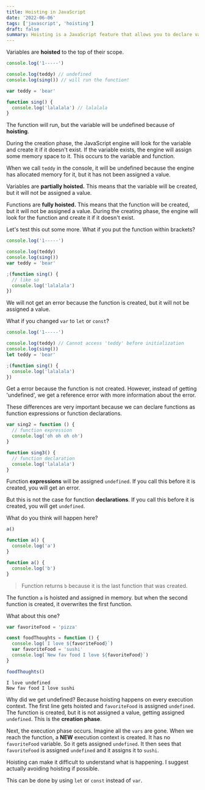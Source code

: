 ```yaml
---
title: Hoisting in JavaScript
date: '2022-06-06'
tags: ['javascript', 'hoisting']
draft: false
summary: Hoisting is a JavaScript feature that allows you to declare variables before you use them. This is useful for when you want to declare a variable before you use it. This article covers hoisting behavior in JavaScript.
---
```


Variables are **hoisted** to the top of their scope.

```js
console.log('1-----')

console.log(teddy) // undefined
console.log(sing()) // will run the function!

var teddy = 'bear'

function sing() {
  console.log('lalalala') // lalalala
}
```

The function will run, but the variable will be undefined because of **hoisting**.

During the creation phase, the JavaScript engine will look for the variable and create it if it doesn't exist. If the variable exists, the engine will assign some memory space to it. This occurs to the variable and function.

When we call `teddy` in the console, it will be undefined because the engine has allocated memory for it, but it has not been assigned a value.

Variables are **partially hoisted.** This means that the variable will be created, but it will not be assigned a value.

Functions are **fully hoisted.** This means that the function will be created, but it will not be assigned a value. During the creating phase, the engine will look for the function and create it if it doesn't exist.

Let's test this out some more. What if you put the function within brackets?

```js
console.log('1-----')

console.log(teddy)
console.log(sing())
var teddy = 'bear'

;(function sing() {
  // like so
  console.log('lalalala')
})
```

We will not get an error because the function is created, but it will not be assigned a value.

What if you changed `var` to `let` or `const`?

```js
console.log('1-----')

console.log(teddy) // Cannot access 'teddy' before initialization
console.log(sing())
let teddy = 'bear'

;(function sing() {
  console.log('lalalala')
})
```

Get a error because the function is not created. However, instead of getting 'undefined', we get a reference error with more information about the error.

These differences are very important because we can declare functions as function expressions or function declarations.

```js
var sing2 = function () {
  // function expression
  console.log('oh oh oh oh')
}

function sing3() {
  // function declaration
  console.log('lalalala')
}
```

Function **expressions** will be assigned `undefined`. If you call this before it is created, you will get an error.

But this is not the case for function **declarations**. If you call this before it is created, you will get `undefined`.

What do you think will happen here?

```js
a()

function a() {
  console.log('a')
}

function a() {
  console.log('b')
}
```

> Function returns `b` because it is the last function that was created.

The function `a` is hoisted and assigned in memory. but when the second function is created, it overwrites the first function.

What about this one?

```js
var favoriteFood = 'pizza'

const foodThoughts = function () {
  console.log(`I love ${favoriteFood}`)
  var favoriteFood = 'sushi'
  console.log(`New fav food I love ${favoriteFood}`)
}

foodThoughts()
```

```
I love undefined
New fav food I love sushi
```

Why did we get undefined? Because hoisting happens on every execution context. The first line gets hoisted and `favoriteFood` is assigned `undefined`. The function is created, but it is not assigned a value, getting assigned `undefined`. This is the **creation phase**.

Next, the execution phase occurs. Imagine all the `vars` are gone. When we reach the function, a **NEW** execution context is created. It has no `favoriteFood` variable. So it gets assigned `undefined`. It then sees that `favoriteFood` is assigned `undefined` and it assigns it to `sushi`.

Hoisting can make it difficult to understand what is happening. I suggest actually avoiding hoisting if possible.

This can be done by using `let` or `const` instead of `var`.
